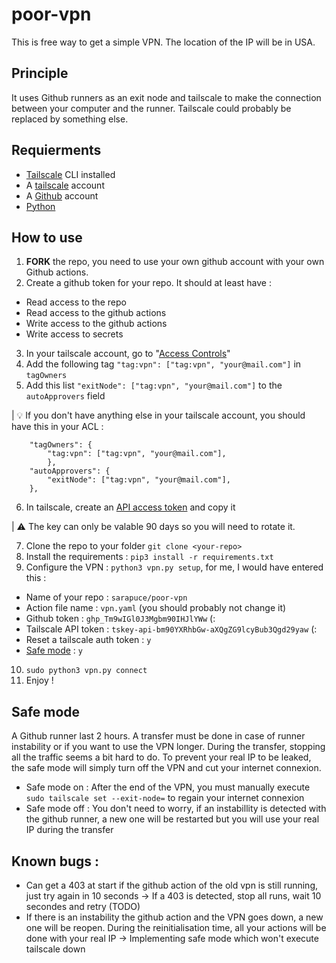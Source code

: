 # poor-vpn

This is free way to get a simple VPN. The location of the IP will be in USA.

## Principle

It uses Github runners as an exit node and tailscale to make the connection between your computer and the runner. Tailscale could probably be replaced by something else.

## Requierments
- [Tailscale](https://tailscale.com/) CLI installed
- A [tailscale](https://tailscale.com/) account
- A [Github](https://github.com) account
- [Python](https://www.python.org/downloads/)

## How to use

1. **FORK** the repo, you need to use your own github account with your own Github actions.
2. Create a github token for your repo. It should at least have :
  - Read access to the repo
  - Read access to the github actions
  - Write access to the github actions
  - Write access to secrets
3. In your tailscale account, go to "[Access Controls](https://login.tailscale.com/admin/acls/file)" 
4. Add the following tag `"tag:vpn": ["tag:vpn", "your@mail.com"]` in `tagOwners`
5. Add this list `"exitNode": ["tag:vpn", "your@mail.com"]` to the `autoApprovers` field

| 💡 If you don't have anything else in your tailscale account, you should have this in your ACL :

```
	"tagOwners": {
		"tag:vpn": ["tag:vpn", "your@mail.com"],
		},
	"autoApprovers": {
		"exitNode": ["tag:vpn", "your@mail.com"],
	},
```
6. In tailscale, create an [API access token](https://login.tailscale.com/admin/settings/keys) and copy it

| ⚠️ The key can only be valable 90 days so you will need to rotate it.

7. Clone the repo to your folder `git clone <your-repo>`
8. Install the requirements : `pip3 install -r requirements.txt`
9. Configure the VPN : `python3 vpn.py setup`, for me, I would have entered this :
  - Name of your repo : `sarapuce/poor-vpn`
  - Action file name : `vpn.yaml` (you should probably not change it)
  - Github token : `ghp_Tm9wIGl0J3Mgbm90IHJlYWw` (:
  - Tailscale API token : `tskey-api-bm90YXRhbGw-aXQgZG9lcyBub3Qgd29yaw` (:
  - Reset a tailscale auth token : `y`
  - [Safe mode](#safe-mode) : `y`
10. `sudo python3 vpn.py connect`
11. Enjoy !

## Safe mode
A Github runner last 2 hours. A transfer must be done in case of runner instability or if you want to use the VPN longer. During the transfer, stopping all the traffic seems a bit hard to do. To prevent your real IP to be leaked, the safe mode will simply turn off the VPN and cut your internet connexion.
- Safe mode on : After the end of the VPN, you must manually execute `sudo tailscale set --exit-node=` to regain your internet connexion
- Safe mode off : You don't need to worry, if an instabillity is detected with the github runner, a new one will be restarted but you will use your real IP during the transfer 


## Known bugs :
- Can get a 403 at start if the github action of the old vpn is still running, just try again in 10 seconds -> If a 403 is detected, stop all runs, wait 10 secondes and retry (TODO)
- If there is an instability the github action and the VPN goes down, a new one will be reopen. During the reinitialisation time, all your actions will be done with your real IP -> Implementing safe mode which won't execute tailscale down

